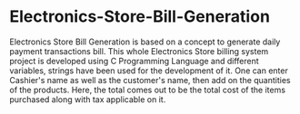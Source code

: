 # Electronics-Store-Bill-Generation

Electronics Store Bill Generation is based on a concept to generate daily payment transactions bill.
This whole Electronics Store billing system project is developed using C Programming Language and different variables, strings have been used for the development of it.
One can enter Cashier's name as well as the customer's name, then add on the quantities of the products.
Here, the total comes out to be the total cost of the items purchased along with tax applicable on it.
